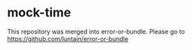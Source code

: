 # mock-time

This repository was merged into error-or-bundle. Please go to
https://github.com/luntain/error-or-bundle

